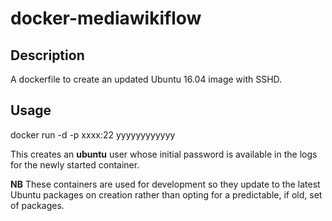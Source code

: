 docker-mediawikiflow
====================

## Description
A dockerfile to create an updated Ubuntu 16.04 image with SSHD.

## Usage
docker run -d -p xxxx:22 yyyyyyyyyyyy

This creates an **ubuntu** user whose initial password is available in the logs
for the newly started container.

**NB** These containers are used for development so they update to the latest
Ubuntu packages on creation rather than opting for a predictable, if old,
set of packages.

